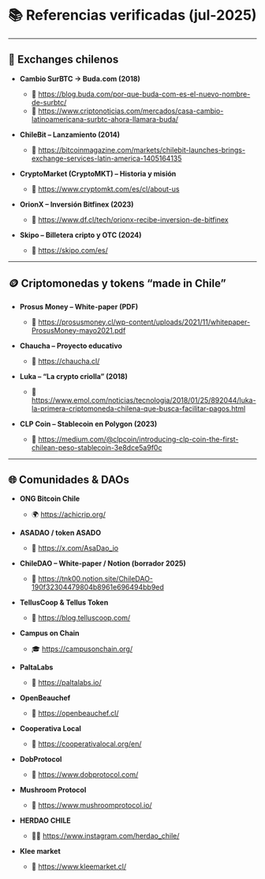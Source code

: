 # 📚 Referencias verificadas (jul-2025)

---

## 💱 Exchanges chilenos

- **Cambio SurBTC → Buda.com (2018)**
  - 🔗 <https://blog.buda.com/por-que-buda-com-es-el-nuevo-nombre-de-surbtc/>
  - 🔗 <https://www.criptonoticias.com/mercados/casa-cambio-latinoamericana-surbtc-ahora-llamara-buda/>

- **ChileBit – Lanzamiento (2014)**
  - 🔗 <https://bitcoinmagazine.com/markets/chilebit-launches-brings-exchange-services-latin-america-1405164135>

- **CryptoMarket (CryptoMKT) – Historia y misión**
  - 🔗 <https://www.cryptomkt.com/es/cl/about-us>

- **OrionX – Inversión Bitfinex (2023)**
  - 🔗 <https://www.df.cl/tech/orionx-recibe-inversion-de-bitfinex>

- **Skipo – Billetera cripto y OTC (2024)**
  - 🔗 <https://skipo.com/es/>

---

## 🪙 Criptomonedas y tokens “made in Chile”

- **Prosus Money – White-paper (PDF)**
  - 📄 <https://prosusmoney.cl/wp-content/uploads/2021/11/whitepaper-ProsusMoney-mayo2021.pdf>

- **Chaucha – Proyecto educativo**
  - 🔗 <https://chaucha.cl/>

- **Luka – “La crypto criolla” (2018)**
  - 📰 <https://www.emol.com/noticias/tecnologia/2018/01/25/892044/luka-la-primera-criptomoneda-chilena-que-busca-facilitar-pagos.html>

- **CLP Coin – Stablecoin en Polygon (2023)**
  - 🧾 <https://medium.com/@clpcoin/introducing-clp-coin-the-first-chilean-peso-stablecoin-3e8dce5a9f0c>

---

## 🌐 Comunidades & DAOs

- **ONG Bitcoin Chile**
  - 🌍 <https://achicrip.org/>

- **ASADAO / token ASADO**
  - 🧂 <https://x.com/AsaDao_io>

- **ChileDAO – White-paper / Notion (borrador 2025)**
  - 📝 <https://tnk00.notion.site/ChileDAO-190f32304479804b8961e696494bb9ed>

- **TellusCoop & Tellus Token**
  - 🌱 <https://blog.telluscoop.com/>

- **Campus on Chain**
  - 🎓 <https://campusonchain.org/>

- **PaltaLabs**
  - 🥑 <https://paltalabs.io/>

- **OpenBeauchef**
  - 🧪 <https://openbeauchef.cl/>

- **Cooperativa Local**
  - 🤝 <https://cooperativalocal.org/en/>

- **DobProtocol**
  - 🧬 <https://www.dobprotocol.com/>

- **Mushroom Protocol**
  - 🍄 <https://www.mushroomprotocol.io/>

- **HERDAO CHILE**
  - 👩‍💻 <https://www.instagram.com/herdao_chile/>

- **Klee market**
  - 🎨 <https://www.kleemarket.cl/>
